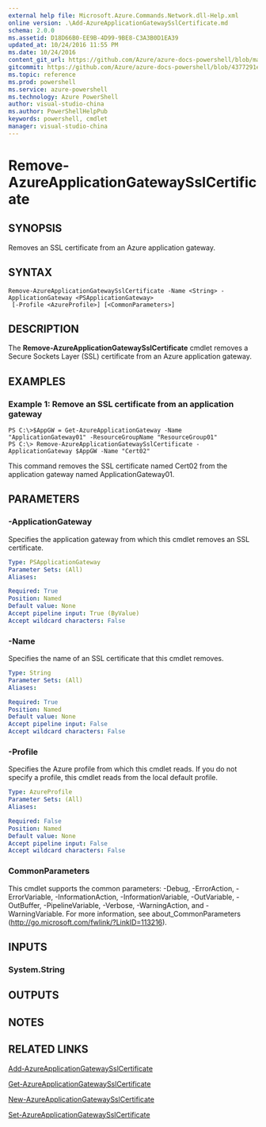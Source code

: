 ```yaml
---
external help file: Microsoft.Azure.Commands.Network.dll-Help.xml
online version: .\Add-AzureApplicationGatewaySslCertificate.md
schema: 2.0.0
ms.assetid: D18D66B0-EE9B-4D99-9BE8-C3A3B0D1EA39
updated_at: 10/24/2016 11:55 PM
ms.date: 10/24/2016
content_git_url: https://github.com/Azure/azure-docs-powershell/blob/master/azureps-cmdlets-docs/ResourceManager/AzureRM.Network/v0.9.8/Remove-AzureApplicationGatewaySslCertificate.md
gitcommit: https://github.com/Azure/azure-docs-powershell/blob/4377291ee360e58e2c1c5d644155daf6a0279055/azureps-cmdlets-docs/ResourceManager/AzureRM.Network/v0.9.8/Remove-AzureApplicationGatewaySslCertificate.md
ms.topic: reference
ms.prod: powershell
ms.service: azure-powershell
ms.technology: Azure PowerShell
author: visual-studio-china
ms.author: PowerShellHelpPub
keywords: powershell, cmdlet
manager: visual-studio-china
---
```


# Remove-AzureApplicationGatewaySslCertificate

## SYNOPSIS
Removes an SSL certificate from an Azure application gateway.

## SYNTAX

```
Remove-AzureApplicationGatewaySslCertificate -Name <String> -ApplicationGateway <PSApplicationGateway>
 [-Profile <AzureProfile>] [<CommonParameters>]
```

## DESCRIPTION
The **Remove-AzureApplicationGatewaySslCertificate** cmdlet removes a Secure Sockets Layer (SSL) certificate from an Azure application gateway.

## EXAMPLES

### Example 1: Remove an SSL certificate from an application gateway
```
PS C:\>$AppGW = Get-AzureApplicationGateway -Name "ApplicationGateway01" -ResourceGroupName "ResourceGroup01"
PS C:\> Remove-AzureApplicationGatewaySslCertificate -ApplicationGateway $AppGW -Name "Cert02"
```

This command removes the SSL certificate named Cert02 from the application gateway named ApplicationGateway01.

## PARAMETERS

### -ApplicationGateway
Specifies the application gateway from which this cmdlet removes an SSL certificate.

```yaml
Type: PSApplicationGateway
Parameter Sets: (All)
Aliases: 

Required: True
Position: Named
Default value: None
Accept pipeline input: True (ByValue)
Accept wildcard characters: False
```

### -Name
Specifies the name of an SSL certificate that this cmdlet removes.

```yaml
Type: String
Parameter Sets: (All)
Aliases: 

Required: True
Position: Named
Default value: None
Accept pipeline input: False
Accept wildcard characters: False
```

### -Profile
Specifies the Azure profile from which this cmdlet reads.
If you do not specify a profile, this cmdlet reads from the local default profile.

```yaml
Type: AzureProfile
Parameter Sets: (All)
Aliases: 

Required: False
Position: Named
Default value: None
Accept pipeline input: False
Accept wildcard characters: False
```

### CommonParameters
This cmdlet supports the common parameters: -Debug, -ErrorAction, -ErrorVariable, -InformationAction, -InformationVariable, -OutVariable, -OutBuffer, -PipelineVariable, -Verbose, -WarningAction, and -WarningVariable. For more information, see about_CommonParameters (http://go.microsoft.com/fwlink/?LinkID=113216).

## INPUTS

### System.String

## OUTPUTS

## NOTES

## RELATED LINKS

[Add-AzureApplicationGatewaySslCertificate](xref:ResourceManager/AzureRM.Network/v0.9.8/Add-AzureApplicationGatewaySslCertificate.md)

[Get-AzureApplicationGatewaySslCertificate](xref:ResourceManager/AzureRM.Network/v0.9.8/Get-AzureApplicationGatewaySslCertificate.md)

[New-AzureApplicationGatewaySslCertificate](xref:ResourceManager/AzureRM.Network/v0.9.8/New-AzureApplicationGatewaySslCertificate.md)

[Set-AzureApplicationGatewaySslCertificate](xref:ResourceManager/AzureRM.Network/v0.9.8/Set-AzureApplicationGatewaySslCertificate.md)


